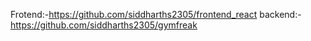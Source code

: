 Frotend:-https://github.com/siddharths2305/frontend_react
backend:-https://github.com/siddharths2305/gymfreak
